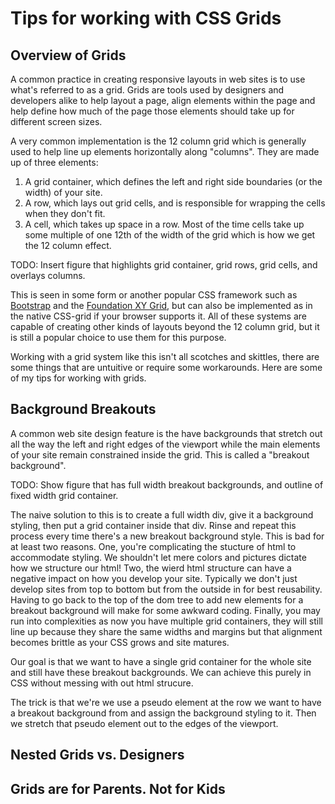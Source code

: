 # Tips for working with CSS Grids

## Overview of Grids

A common practice in creating responsive layouts in web sites is to use what's referred to as
a grid. Grids are tools used by designers and developers alike to help layout a page, align elements within the page and help define how much of the page those elements should take up for different screen sizes.

A very common implementation is the 12 column grid which is generally used to help line up elements horizontally along "columns". They are made up of three elements:
1. A grid container, which defines the left and right side boundaries (or the width) of your site.
1. A row, which lays out grid cells, and is responsible for wrapping the cells when they don't fit.
1. A cell, which takes up space in a row. Most of the time cells take up some multiple of one 12th of the width of the grid which is how we get the 12 column effect. 

TODO: Insert figure that highlights grid container, grid rows, grid cells, and overlays columns.

This is seen in some form or another popular CSS framework such as [Bootstrap](https://getbootstrap.com/docs/4.0/layout/grid/) and the [Foundation XY Grid](https://foundation.zurb.com/sites/docs/xy-grid.html), but can also be implemented as in the native CSS-grid if your browser supports it. All of these systems are capable of creating other kinds of layouts beyond the 12 column grid, but it is still a popular choice to use them for this purpose.

Working with a grid system like this isn't all scotches and skittles, there are some things that are untuitive or require some workarounds. Here are some of my tips for working with grids.

## Background Breakouts

A common web site design feature is the have backgrounds that stretch out all the way the left and right edges of the viewport while the main elements of your site remain constrained inside the grid. This is called a "breakout background".

TODO: Show figure that has full width breakout backgrounds, and outline of fixed width grid container.

The naive solution to this is to create a full width div, give it a background styling, then put a grid container inside that div. Rinse and repeat this process every time there's a new breakout background style. This is bad for at least two reasons. One, you're complicating the stucture of html to accommodate styling. We shouldn't let mere colors and pictures dictate how we structure our html! Two, the wierd html structure can have a negative impact on how you develop your site. Typically we don't just develop sites from top to bottom but from the outside in for best reusability. Having to go back to the top of the dom tree to add new elements for a breakout background will make for some awkward coding. Finally, you may run into complexities as now you have multiple grid containers, they will still line up because they share the same widths and margins but that alignment becomes brittle as your CSS grows and site matures.

Our goal is that we want to have a single grid container for the whole site and still have these breakout backgrounds. We can achieve this purely in CSS without messing with out html strucure.

The trick is that we're we use a pseudo element at the row we want to have a breakout background from and assign the background styling to it. Then we stretch that pseudo element out to the edges of the viewport.


## Nested Grids vs. Designers

## Grids are for Parents. Not for Kids